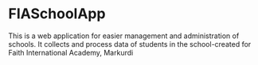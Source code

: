 # FIASchoolApp
 This is a web application for easier management and administration of schools. It collects and process data of students in the school-created for Faith International Academy, Markurdi
